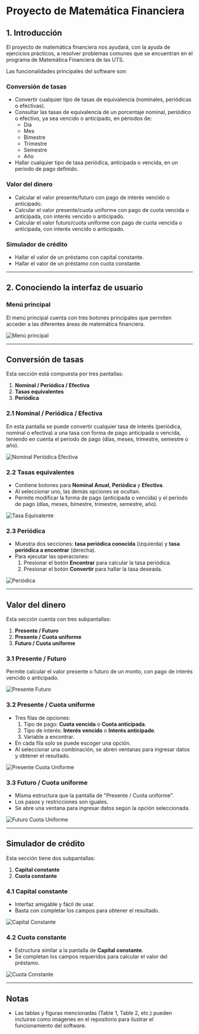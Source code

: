 # Proyecto de Matemática Financiera

## 1. Introducción

El proyecto de matemática financiera nos ayudará, con la ayuda de ejercicios prácticos, a resolver problemas comunes que se encuentran en el programa de Matemática Financiera de las UTS.

Las funcionalidades principales del software son:

### Conversión de tasas
- Convertir cualquier tipo de tasas de equivalencia (nominales, periódicas o efectivas).
- Consultar las tasas de equivalencia de un porcentaje nominal, periódico o efectivo, ya sea vencido o anticipado, en periodos de:
  - Día
  - Mes
  - Bimestre
  - Trimestre
  - Semestre
  - Año
- Hallar cualquier tipo de tasa periódica, anticipada o vencida, en un periodo de pago definido.

### Valor del dinero
- Calcular el valor presente/futuro con pago de interés vencido o anticipado.
- Calcular el valor presente/cuota uniforme con pago de cuota vencida o anticipada, con interés vencido o anticipado.
- Calcular el valor futuro/cuota uniforme con pago de cuota vencida o anticipada, con interés vencido o anticipado.

### Simulador de crédito
- Hallar el valor de un préstamo con capital constante.
- Hallar el valor de un préstamo con cuota constante.

---

## 2. Conociendo la interfaz de usuario

### Menú principal
El menú principal cuenta con tres botones principales que permiten acceder a las diferentes áreas de matemática financiera.

![Menú principal](src/assets/home.png)

---

## Conversión de tasas

Esta sección está compuesta por tres pantallas:

1. **Nominal / Periódica / Efectiva**
2. **Tasas equivalentes**
3. **Periódica**

### 2.1 Nominal / Periódica / Efectiva
En esta pantalla se puede convertir cualquier tasa de interés (periódica, nominal o efectiva) a una tasa con forma de pago anticipada o vencida, teniendo en cuenta el periodo de pago (días, meses, trimestre, semestre o año).

![Nominal Periódica Efectiva](src/assets/nominal-periodica-efectiva.png)

### 2.2 Tasas equivalentes
- Contiene botones para **Nominal Anual**, **Periódica** y **Efectiva**.
- Al seleccionar uno, las demás opciones se ocultan.
- Permite modificar la forma de pago (anticipada o vencida) y el periodo de pago (días, meses, bimestre, trimestre, semestre, año).

![Tasa Equivalente](src/assets/tasa-equivalente.png)

### 2.3 Periódica
- Muestra dos secciones: **tasa periódica conocida** (izquierda) y **tasa periódica a encontrar** (derecha).
- Para ejecutar las operaciones:
  1. Presionar el botón **Encontrar** para calcular la tasa periódica.
  2. Presionar el botón **Convertir** para hallar la tasa deseada.

![Periódica](src/assets/periodica.png)

---

## Valor del dinero

Esta sección cuenta con tres subpantallas:

1. **Presente / Futuro**
2. **Presente / Cuota uniforme**
3. **Futuro / Cuota uniforme**

### 3.1 Presente / Futuro
Permite calcular el valor presente o futuro de un monto, con pago de interés vencido o anticipado.

![Presente Futuro](src/assets/presente-futuro.png)

### 3.2 Presente / Cuota uniforme
- Tres filas de opciones:
  1. Tipo de pago: **Cuota vencida** o **Cuota anticipada**.
  2. Tipo de interés: **Interés vencido** o **Interés anticipado**.
  3. Variable a encontrar.
- En cada fila solo se puede escoger una opción.
- Al seleccionar una combinación, se abren ventanas para ingresar datos y obtener el resultado.

![Presente Cuota Uniforme](src/assets/presente-cuota.png)

### 3.3 Futuro / Cuota uniforme
- Misma estructura que la pantalla de "Presente / Cuota uniforme".
- Los pasos y restricciones son iguales.
- Se abre una ventana para ingresar datos según la opción seleccionada.

![Futuro Cuota Uniforme](src/assets/futuro-cuota.png)

---

## Simulador de crédito

Esta sección tiene dos subpantallas:

1. **Capital constante**
2. **Cuota constante**

### 4.1 Capital constante
- Interfaz amigable y fácil de usar.
- Basta con completar los campos para obtener el resultado.

![Capital Constante](src/assets/capital-const.png)

### 4.2 Cuota constante
- Estructura similar a la pantalla de **Capital constante**.
- Se completan los campos requeridos para calcular el valor del préstamo.

![Cuota Constante](src/assets/cuota-consta.png)

---

## Notas
- Las tablas y figuras mencionadas (Table 1, Table 2, etc.) pueden incluirse como imágenes en el repositorio para ilustrar el funcionamiento del software.
